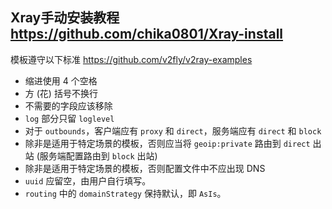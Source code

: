 ## Xray手动安装教程 https://github.com/chika0801/Xray-install

模板遵守以下标准 https://github.com/v2fly/v2ray-examples

- 缩进使用 4 个空格
- 方 (花) 括号不换行
- 不需要的字段应该移除
- `log` 部分只留 `loglevel`
- 对于 `outbounds`，客户端应有 `proxy` 和 `direct`，服务端应有 `direct` 和 `block`
- 除非是适用于特定场景的模板，否则应当将 `geoip:private` 路由到 `direct` 出站 (服务端配置路由到 `block` 出站)
- 除非是适用于特定场景的模板，否则配置文件中不应出现 DNS
- `uuid` 应留空，由用户自行填写。
- `routing` 中的 `domainStrategy` 保持默认，即 `AsIs`。
